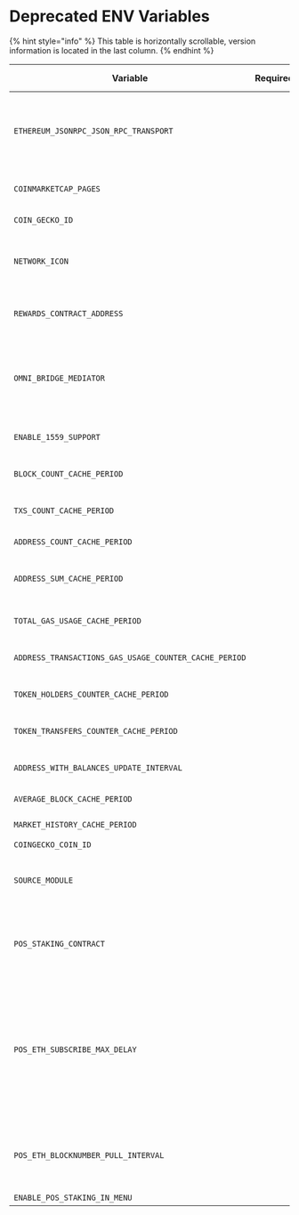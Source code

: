 # Deprecated ENV Variables

{% hint style="info" %}
This table is horizontally scrollable, version information is located in the last column.
{% endhint %}

| Variable                                              | Required | Description                                                                                                                                                                                                                                                                                                                                        | Default                                      | Version  | Need recompile | Deprecated in Version |
| ----------------------------------------------------- | -------- | -------------------------------------------------------------------------------------------------------------------------------------------------------------------------------------------------------------------------------------------------------------------------------------------------------------------------------------------------- | -------------------------------------------- | -------- | -------------- | --------------------- |
| `ETHEREUM_JSONRPC_JSON_RPC_TRANSPORT`                 |          | Specifies the transport for blockscout to connect to the Ethereum Node. Available transports are `http` and `ipc`. If `ipc` is selected, also set `IPC_PATH` variable. Replaced with `ETHEREUM_JSONRPC_TRANSPORT`                                                                                                                                  | `http`                                       | v2.1.1+  |                | v3.1.0                |
| `COINMARKETCAP_PAGES`                                 |          | the number of pages on coinmarketcap to list in order to find token's price                                                                                                                                                                                                                                                                        | 10                                           | v1.3.10+ |                | v2.0.4                |
| `COIN_GECKO_ID`                                       |          | CoinGecko coin id required for fetching an exchange rate                                                                                                                                                                                                                                                                                           | poa-network                                  | v2.0.4+  |                | v2.1.0+               |
| `NETWORK_ICON`                                        |          | Environment variable for the main network icon or testnet icon. Two options are `_test_network_icon.html` and `_network_icon.html`                                                                                                                                                                                                                 | \_network\_icon.html                         | All      |                | v2.0.0+               |
| `REWARDS_CONTRACT_ADDRESS`                            |          | Emission rewards contract address. This env var is used only if `EMISSION_FORMAT` is set to `POA` . Replaced with `REWARDS_CONTRACT`                                                                                                                                                                                                               | `0xeca443e8e1ab29971a45a9c57a6a9875701698a5` | v2.0.4+  |                | v3.1.0                |
| `OMNI_BRIDGE_MEDIATOR`                                |          | An address of home OmniBridge mediator to bridge multiple tokens from Ethereum. Providing this address enables bridged tokens functionality: bridged status and link to the original token in the foreign chain.                                                                                                                                   | (empty)                                      | v3.3.2+  |                | v3.6.0                |
| `ENABLE_1559_SUPPORT`                                 |          | Enables store and display of additional fields on block and transaction according to [EIP-1559](https://github.com/ethereum/EIPs/blob/master/EIPS/eip-1559.md)                                                                                                                                                                                     | false                                        | v4.0.0+  |                | v4.1.0                |
| `BLOCK_COUNT_CACHE_PERIOD`                            |          | time to live of blocks with consensus count cache in seconds. This var was introduced in [#1876](https://github.com/poanetwork/blockscout/pull/1876)                                                                                                                                                                                               | 2 hours                                      | v2.0.0+  |                | v4.1.3                |
| `TXS_COUNT_CACHE_PERIOD`                              |          | Interval in seconds to restart the task, which calculates the total txs count.                                                                                                                                                                                                                                                                     | 2 hours                                      | v1.3.9+  |                | v4.1.3                |
| `ADDRESS_COUNT_CACHE_PERIOD`                          |          | time to live of cache in seconds. This var was introduced in [#2822](https://github.com/poanetwork/blockscout/pull/2822)​                                                                                                                                                                                                                          | 2 hours                                      | v2.1.1+  |                | v4.1.3                |
| `ADDRESS_SUM_CACHE_PERIOD`                            |          | time to live of addresses sum (except burn address) cache in seconds. This var was introduced in [#2862](https://github.com/poanetwork/blockscout/pull/2862)​                                                                                                                                                                                      | 1 hour                                       | v2.1.1+  |                | v4.1.3                |
| `TOTAL_GAS_USAGE_CACHE_PERIOD`                        |          | Interval in seconds to restart the task, which calculates the total gas usage.                                                                                                                                                                                                                                                                     | 2 hours                                      | v3.4.0+  |                | v4.1.3                |
| `ADDRESS_TRANSACTIONS_GAS_USAGE_COUNTER_CACHE_PERIOD` |          | Interval in seconds to restart the task, which calculates gas usage at the address.                                                                                                                                                                                                                                                                | 30 minutes                                   | v3.4.0+  |                | v4.1.3                |
| `TOKEN_HOLDERS_COUNTER_CACHE_PERIOD`                  |          | Interval in seconds to restart the task, which calculates holders count of the token.                                                                                                                                                                                                                                                              | 1 hour                                       | v3.4.0+  |                | v4.1.3                |
| `TOKEN_TRANSFERS_COUNTER_CACHE_PERIOD`                |          | Interval in seconds to restart the task, which calculates transfers count of the token.                                                                                                                                                                                                                                                            | 1 hour                                       | v3.4.0+  |                | v4.1.3                |
| `ADDRESS_WITH_BALANCES_UPDATE_INTERVAL`               |          | Interval in seconds to restart the task, which calculates addresses with balances.                                                                                                                                                                                                                                                                 | 30 minutes                                   | v1.3.9+  |                | v4.1.3                |
| `AVERAGE_BLOCK_CACHE_PERIOD`                          |          | Update of average block period cache, in seconds                                                                                                                                                                                                                                                                                                   | 30 minutes                                   | v2.0.2+  |                | v4.1.3                |
| `MARKET_HISTORY_CACHE_PERIOD`                         |          | Update of market history cache, in seconds                                                                                                                                                                                                                                                                                                         | 6 hours                                      | v2.0.2+  |                | v4.1.3                |
| `COINGECKO_COIN_ID`                                   |          | Explicitly set CoinGecko coin ID                                                                                                                                                                                                                                                                                                                   | (empty)                                      | v3.1.2+  |                | v4.1.4                |
| `SOURCE_MODULE`                                       |          | This environment variable is used to calculate the exchange rate and is specifically used by the xDai Chain. Available value is `TokenBridge`                                                                                                                                                                                                      | (empty)                                      | v1.0.0+  |                | v4.1.4                |
| `POS_STAKING_CONTRACT`                                |          | The address of POSDAO staking contract. When provided, enables staking DApp. ValidatorSet and BlockReward contract addresses are fetched using corresponding getters.                                                                                                                                                                              | (empty)                                      | v3.4.0+  |                | master                |
| `POS_ETH_SUBSCRIBE_MAX_DELAY`                         |          | <p>Used by the staking DApp. The number of seconds of max delay after the latest block number arrived from eth_subscribe. Once this time is elapsed, the staking DApp automatically switches to eth_blockNumber which then is requested every <code>POS_ETH_BLOCKNUMBER_PULL_INTERVAL</code> milliseconds until eth_subscribe works again.<br></p> | 60                                           | v3.6.0+  |                | master                |
| `POS_ETH_BLOCKNUMBER_PULL_INTERVAL`                   |          | An interval between eth\_blockNumber requests (in milliseconds) made by staking DApp to retrieve a new block number. Used when eth\_subscribe stops working.                                                                                                                                                                                       | 500                                          | v3.6.0+  |                | master                |
| `ENABLE_POS_STAKING_IN_MENU`                          |          | Enables Staking dapp in the menu                                                                                                                                                                                                                                                                                                                   | false                                        | v3.6.0+  |                | master                |
